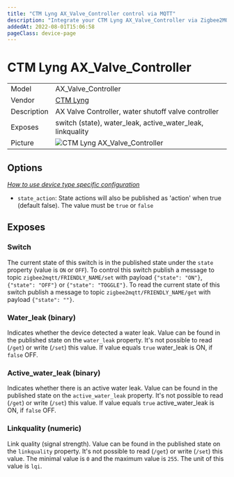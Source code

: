 ```yaml
---
title: "CTM Lyng AX_Valve_Controller control via MQTT"
description: "Integrate your CTM Lyng AX_Valve_Controller via Zigbee2MQTT with whatever smart home infrastructure you are using without the vendor's bridge or gateway."
addedAt: 2022-08-01T15:06:58
pageClass: device-page
---
```


<!-- !!!! -->
<!-- ATTENTION: This file is auto-generated through docgen! -->
<!-- You can only edit the "Notes"-Section between the two comment lines "Notes BEGIN" and "Notes END". -->
<!-- Do not use h1 or h2 heading within "## Notes"-Section. -->
<!-- !!!! -->

# CTM Lyng AX_Valve_Controller

|     |     |
|-----|-----|
| Model | AX_Valve_Controller  |
| Vendor  | [CTM Lyng](/supported-devices/#v=CTM%20Lyng)  |
| Description | AX Valve Controller, water shutoff valve controller |
| Exposes | switch (state), water_leak, active_water_leak, linkquality |
| Picture | ![CTM Lyng AX_Valve_Controller](https://www.zigbee2mqtt.io/images/devices/AX_Valve_Controller.jpg) |


<!-- Notes BEGIN: You can edit here. Add "## Notes" headline if not already present. -->


<!-- Notes END: Do not edit below this line -->


## Options
*[How to use device type specific configuration](../guide/configuration/devices-groups.md#specific-device-options)*

* `state_action`: State actions will also be published as 'action' when true (default false). The value must be `true` or `false`


## Exposes

### Switch 
The current state of this switch is in the published state under the `state` property (value is `ON` or `OFF`).
To control this switch publish a message to topic `zigbee2mqtt/FRIENDLY_NAME/set` with payload `{"state": "ON"}`, `{"state": "OFF"}` or `{"state": "TOGGLE"}`.
To read the current state of this switch publish a message to topic `zigbee2mqtt/FRIENDLY_NAME/get` with payload `{"state": ""}`.

### Water_leak (binary)
Indicates whether the device detected a water leak.
Value can be found in the published state on the `water_leak` property.
It's not possible to read (`/get`) or write (`/set`) this value.
If value equals `true` water_leak is ON, if `false` OFF.

### Active_water_leak (binary)
Indicates whether there is an active water leak.
Value can be found in the published state on the `active_water_leak` property.
It's not possible to read (`/get`) or write (`/set`) this value.
If value equals `true` active_water_leak is ON, if `false` OFF.

### Linkquality (numeric)
Link quality (signal strength).
Value can be found in the published state on the `linkquality` property.
It's not possible to read (`/get`) or write (`/set`) this value.
The minimal value is `0` and the maximum value is `255`.
The unit of this value is `lqi`.

